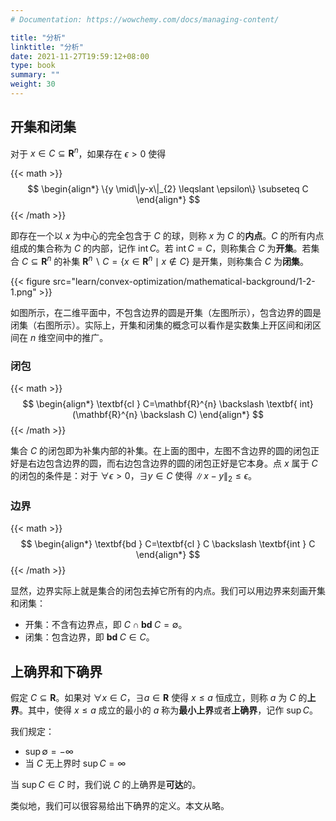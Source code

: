 ```yaml
---
# Documentation: https://wowchemy.com/docs/managing-content/

title: "分析"
linktitle: "分析"
date: 2021-11-27T19:59:12+08:00
type: book
summary: ""
weight: 30
---
```


<!--more-->

## 开集和闭集

对于 $x \in C \subseteq \mathbf{R}^n$，如果存在 $\epsilon > 0$ 使得

{{< math >}}
$$
\begin{align*}
\{y \mid\|y-x\|_{2} \leqslant \epsilon\} \subseteq C
\end{align*}
$$
{{< /math >}}

即存在一个以 $x$ 为中心的完全包含于 $C$ 的球，则称 $x$ 为 $C$ 的**内点**。$C$ 的所有内点组成的集合称为 $C$ 的内部，记作 $\operatorname{int}C$。若 $\operatorname{int}C = C$，则称集合 $C$ 为**开集**。若集合 $C \subseteq \mathbf{R}^n$ 的补集 $\mathbf{R}^{n} \backslash C=\{x \in \mathbf{R}^{n} \mid x \notin C\}$ 是开集，则称集合 $C$ 为**闭集**。

{{< figure src="learn/convex-optimization/mathematical-background/1-2-1.png" >}}

如图所示，在二维平面中，不包含边界的圆是开集（左图所示），包含边界的圆是闭集（右图所示）。实际上，开集和闭集的概念可以看作是实数集上开区间和闭区间在 $n$ 维空间中的推广。

### 闭包

{{< math >}}
$$
\begin{align*}
\textbf{cl } C=\mathbf{R}^{n} \backslash \textbf{ int}(\mathbf{R}^{n} \backslash C)
\end{align*}
$$
{{< /math >}}

集合 $C$ 的闭包即为补集内部的补集。在上面的图中，左图不含边界的圆的闭包正好是右边包含边界的圆，而右边包含边界的圆的闭包正好是它本身。点 $x$ 属于 $C$ 的闭包的条件是：对于 $\forall \epsilon > 0$，$\exists y \in C$ 使得 $\|x-y\| _2 \leqslant \epsilon$。

### 边界

{{< math >}}
$$
\begin{align*}
\textbf{bd } C=\textbf{cl } C \backslash \textbf{int } C
\end{align*}
$$
{{< /math >}}

显然，边界实际上就是集合的闭包去掉它所有的内点。我们可以用边界来刻画开集和闭集：

- 开集：不含有边界点，即 $C \cap \textbf{bd } C = \emptyset$。
- 闭集：包含边界，即 $\textbf{bd } C \in C$。

## 上确界和下确界

假定 $C \subseteq \mathbf{R}$。如果对 $\forall x \in C$，$\exists a \in \mathbf{R}$ 使得 $x \leqslant a$ 恒成立，则称 $a$ 为 $C$ 的**上界**。其中，使得 $x \leqslant a$ 成立的最小的 $a$ 称为**最小上界**或者**上确界**，记作 $\sup C$。

我们规定：

- $\sup \emptyset = - \infty$
- 当 $C$ 无上界时 $\sup C = \infty$

当 $\sup C \in C$ 时，我们说 $C$ 的上确界是**可达**的。

类似地，我们可以很容易给出下确界的定义。本文从略。